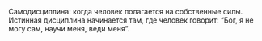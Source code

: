 Самодисциплина: когда человек полагается на собственные силы.
Истинная дисциплина начинается там, где человек говорит: “Бог, я не могу сам, научи меня, веди меня”.  